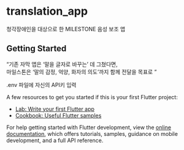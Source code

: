 # translation_app

청각장애인을 대상으로 한 MILESTONE 음성 보조 앱

## Getting Started

“기존 자막 앱은 ‘말을 글자로 바꾸는’ 데 그쳤다면,  
마일스톤은 ‘말의 감정, 억양, 화자의 의도’까지 함께 전달을 목표로 ”


.env 파일에 자신의 API키 입력

A few resources to get you started if this is your first Flutter project:

- [Lab: Write your first Flutter app](https://docs.flutter.dev/get-started/codelab)
- [Cookbook: Useful Flutter samples](https://docs.flutter.dev/cookbook)

For help getting started with Flutter development, view the
[online documentation](https://docs.flutter.dev/), which offers tutorials,
samples, guidance on mobile development, and a full API reference.
